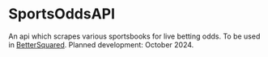 # SportsOddsAPI

An api which scrapes various sportsbooks for live betting odds. To be used in [BetterSquared](https://github.com/sebaraj/BetterSquared). Planned development: October 2024.
